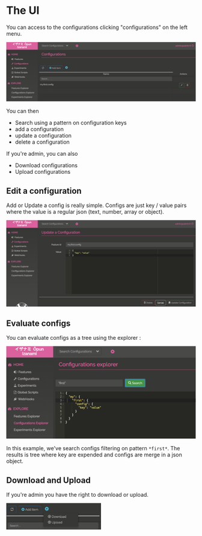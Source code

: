# The UI

You can access to the configurations clicking "configurations" on the left menu. 

![All config](../img/configs/all.png)

You can then 

* Search using a pattern on configuration keys 
* add a configuration
* update a configuration
* delete a configuration

If you're admin, you can also
 
* Download configurations 
* Upload configurations 

## Edit a configuration 

Add or Update a config is really simple. Configs are just key / value pairs where the value is a regular json (text, number, array or object). 

![Edit config](../img/configs/editconfig.png)

## Evaluate configs

You can evaluate configs as a tree using the explorer : 

![Explorer](../img/configs/explorer.png)

In this example, we've search configs filtering on pattern `*first*`. The results is tree where key are expended and configs are merge in a json object. 

## Download and Upload

If you're admin you have the right to download or upload. 

<img src="../img/download-upload.png" width="50%" />
